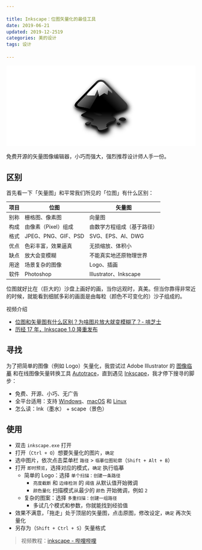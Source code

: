 ```yaml
---

title: Inkscape：位图矢量化的最佳工具    
date: 2019-06-21   
updated: 2019-12-2519  
categories: 美的设计  
tags: 设计 

---
```


![inkscape](raster-to-vector/inkscape.png)

免费开源的矢量图像编辑器，小巧而强大，强烈推荐设计师人手一份。

<!-- more -->

## 区别

首先看一下「矢量图」和平常我们所见的「位图」有什么区别：

| 项目 | 位图                | 矢量图                     |
| ---- | ------------------- | -------------------------- |
| 别称 | 栅格图、像素图      | 向量图                     |
| 构成 | 由像素（Pixel）组成 | 由数学方程组成（基于路径） |
| 格式 | JPEG、PNG、GIF、PSD | SVG、EPS、AI、DWG          |
| 优点 | 色彩丰富，效果逼真  | 无损缩放、体积小           |
| 缺点 | 放大会变模糊        | 不能真实地还原物理世界     |
| 用途 | 场景复杂的图像      | Logo、插画                 |
| 软件 | Photoshop           | Illustrator、Inkscape      |

位图就好比在（巨大的）沙盘上画好的画，当你远观时，真美。但当你靠得非常近的时候，就能看到细腻多彩的画面是由每粒（颜色不可变化的）沙子组成的。

视频介绍

- [位图和矢量图有什么区别？为啥图片放大就变模糊了？- 啃芝士](https://www.bilibili.com/video/av25573962/)
- [历经 17 年，Inkscape 1.0 隆重发布](https://www.bilibili.com/video/BV1yT4y137Ko)



## 寻找

为了把简单的图像（例如 Logo）矢量化，我尝试过 Adobe Illustrator 的 [图像临摹](https://helpx.adobe.com/cn/illustrator/using/image-trace.html) 和在线图像矢量转换工具 [Autotrace](https://www.autotracer.org/zh.html)，直到遇见 [Inkscape](https://inkscape.org/)，我才停下搜寻的脚步：

- 免费、开源、小巧、无广告
- 全平台适用：支持 [Windows](https://inkscape.org/release/0.92.4/windows/)、[macOS](https://inkscape.org/release/0.92.4/mac-os-x/) 和 [Linux](https://inkscape.org/release/0.92.4/gnulinux/)
- 怎么读：Ink（墨水） + scape（景色）



## 使用

- 双击 `inkscape.exe` 打开
- 打开（`Ctrl + O`）想要矢量化的图片，`确定`
- 选中图片，依次点击菜单栏 `路径` > `临摹位图轮廓`（`Shift + Alt + B`）
- 打开 `即时预览`，选择对应的模式，`确定` 执行临摹
  - 简单的 Logo：选择 `单个扫描：创建一条路径`
    - `亮度截断` 和 `边缘检测` 的 `阈值` 从默认值开始微调
    - `颜色量化` 扫描模式从最少的 `颜色` 开始微调，例如 `2`
  - 复杂的图案：选择 `多重扫描：创建一组路径`
    - 多试几个模式和参数，你就能找到经验值
- 效果不满意，「拖走」处于顶层的矢量图，点击原图，修改设定，`确定` 再次矢量化
- 另存为（`Shift + Ctrl + S`）矢量格式



> 视频教程：[inkscape - 哔哩哔哩](https://search.bilibili.com/all?keyword=inkscape)

